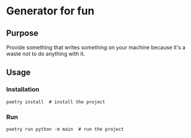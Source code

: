 # Generator for fun

## Purpose
Provide something that writes something on your machine because it's a waste not to do anything with it.

## Usage

### Installation

    poetry install  # install the project


### Run

    poetry run python -m main  # run the project
